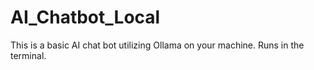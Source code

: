 # AI_Chatbot_Local
This is a basic AI chat bot utilizing Ollama on your machine.
Runs in the terminal.
